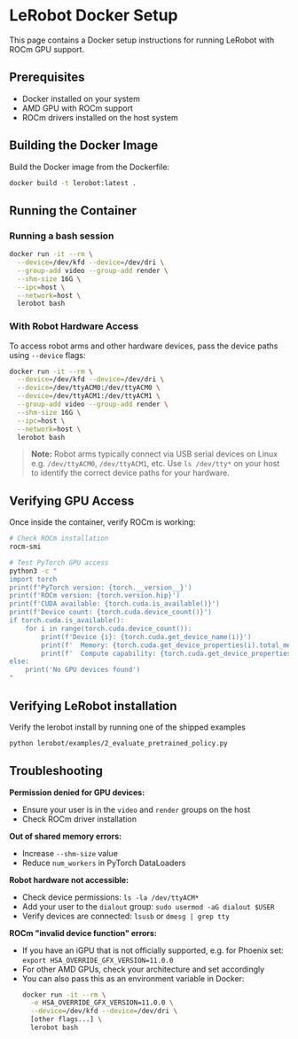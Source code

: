 # LeRobot Docker Setup

This page contains a Docker setup instructions for running LeRobot with ROCm GPU support.

## Prerequisites

- Docker installed on your system
- AMD GPU with ROCm support
- ROCm drivers installed on the host system

## Building the Docker Image

Build the Docker image from the Dockerfile:

```bash
docker build -t lerobot:latest .
```

## Running the Container

### Running a bash session
```bash
docker run -it --rm \
  --device=/dev/kfd --device=/dev/dri \
  --group-add video --group-add render \
  --shm-size 16G \
  --ipc=host \
  --network=host \
  lerobot bash
```

### With Robot Hardware Access
To access robot arms and other hardware devices, pass the device paths using `--device` flags:

```bash
docker run -it --rm \
  --device=/dev/kfd --device=/dev/dri \
  --device=/dev/ttyACM0:/dev/ttyACM0 \
  --device=/dev/ttyACM1:/dev/ttyACM1 \
  --group-add video --group-add render \
  --shm-size 16G \
  --ipc=host \
  --network=host \
  lerobot bash
```

> **Note:** Robot arms typically connect via USB serial devices on Linux e.g. `/dev/ttyACM0`, `/dev/ttyACM1`, etc. Use `ls /dev/tty*` on your host to identify the correct device paths for your hardware.

## Verifying GPU Access

Once inside the container, verify ROCm is working:

```bash
# Check ROCm installation
rocm-smi

# Test PyTorch GPU access
python3 -c "
import torch
print(f'PyTorch version: {torch.__version__}')
print(f'ROCm version: {torch.version.hip}')
print(f'CUDA available: {torch.cuda.is_available()}')
print(f'Device count: {torch.cuda.device_count()}')
if torch.cuda.is_available():
    for i in range(torch.cuda.device_count()):
        print(f'Device {i}: {torch.cuda.get_device_name(i)}')
        print(f'  Memory: {torch.cuda.get_device_properties(i).total_memory / 1024**3:.1f} GB')
        print(f'  Compute capability: {torch.cuda.get_device_properties(i).major}.{torch.cuda.get_device_properties(i).minor}')
else:
    print('No GPU devices found')
"
```

## Verifying LeRobot installation

Verify the lerobot install by running one of the shipped examples

```bash
python lerobot/examples/2_evaluate_pretrained_policy.py
```

## Troubleshooting

**Permission denied for GPU devices:**
- Ensure your user is in the `video` and `render` groups on the host
- Check ROCm driver installation

**Out of shared memory errors:**
- Increase `--shm-size` value
- Reduce `num_workers` in PyTorch DataLoaders

**Robot hardware not accessible:**
- Check device permissions: `ls -la /dev/ttyACM*`
- Add your user to the `dialout` group: `sudo usermod -aG dialout $USER`
- Verify devices are connected: `lsusb` or `dmesg | grep tty`

**ROCm "invalid device function" errors:**
- If you have an iGPU that is not officially supported, e.g. for Phoenix set: `export HSA_OVERRIDE_GFX_VERSION=11.0.0`
- For other AMD GPUs, check your architecture and set accordingly
- You can also pass this as an environment variable in Docker:
  ```bash
  docker run -it --rm \
    -e HSA_OVERRIDE_GFX_VERSION=11.0.0 \
    --device=/dev/kfd --device=/dev/dri \
    [other flags...] \
    lerobot bash
  ```
